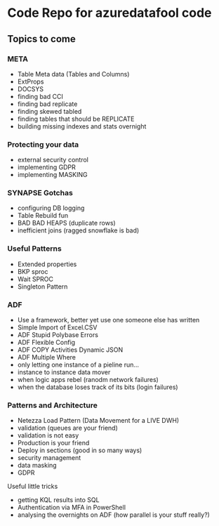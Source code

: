 # Code Repo for azuredatafool code

## Topics to come

### META

* Table Meta data (Tables and Columns)
* ExtProps
* DOCSYS
* finding bad CCI
* finding bad replicate
* finding skewed tabled
* finding tables that should be REPLICATE
* building missing indexes and stats overnight

### Protecting your data

* external security control
* implementing GDPR
* implementing MASKING

### SYNAPSE Gotchas

* configuring DB logging
* Table Rebuild fun
* BAD BAD HEAPS (duplicate rows)
* inefficient joins (ragged snowflake is bad)

### Useful Patterns

* Extended properties
* BKP sproc
* Wait SPROC
* Singleton Pattern

### ADF

* Use a framework, better yet use one someone else has written
* Simple Import of Excel.CSV
* ADF Stupid Polybase Errors
* ADF Flexible Config
* ADF COPY Activities Dynamic JSON
* ADF Multiple Where
* only letting one instance of a pieline run...
* instance to instance data mover
* when logic apps rebel (ranodm network failures)
* when the database loses track of its bits (login failures)


### Patterns and Architecture

* Netezza Load Pattern (Data Movement for a LIVE DWH)
* validation (queues are your friend)
* validation is not easy
* Production is your friend
* Deploy in sections (good in so many ways)
* security management
* data masking
* GDPR

Useful little tricks

* getting KQL results into SQL
* Authentication via MFA in PowerShell
* analysing the overnights on ADF (how parallel is your stuff really?)

